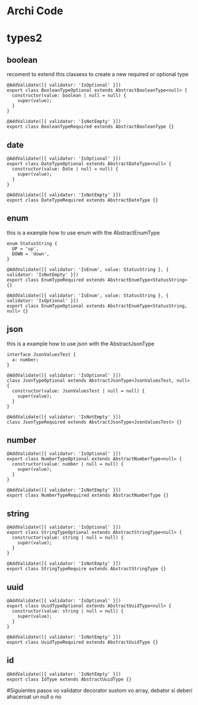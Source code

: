 # **Archi Code**

# types2

## boolean

recoment to extend this classess to create a new required or optional type

```
@AddValidate([{ validator: 'IsOptional' }])
export class BooleanTypeOptional extends AbstractBooleanType<null> {
  constructor(value: boolean | null = null) {
    super(value);
  }
}

@AddValidate([{ validator: 'IsNotEmpty' }])
export class BooleanTypeRequired extends AbstractBooleanType {}
```

## date

```
@AddValidate([{ validator: 'IsOptional' }])
export class DateTypeOptional extends AbstractDateType<null> {
  constructor(value: Date | null = null) {
    super(value);
  }
}

@AddValidate([{ validator: 'IsNotEmpty' }])
export class DateTypeRequired extends AbstractDateType {}
```

## enum

this is a example how to use enum with the AbstractEnumType

```
enum StatusString {
  UP = 'up',
  DOWN = 'down',
}

@AddValidate([{ validator: 'IsEnum', value: StatusString }, { validator: 'IsNotEmpty' }])
export class EnumTypeRequired extends AbstractEnumType<StatusString> {}

@AddValidate([{ validator: 'IsEnum', value: StatusString }, { validator: 'IsOptional' }])
export class EnumTypeOptional extends AbstractEnumType<StatusString, null> {}
```

## json

this is a example how to use json with the AbstractJsonType

```
interface JsonValuesTest {
  a: number;
}

@AddValidate([{ validator: 'IsOptional' }])
class JsonTypeOptional extends AbstractJsonType<JsonValuesTest, null> {
  constructor(value: JsonValuesTest | null = null) {
    super(value);
  }
}

@AddValidate([{ validator: 'IsNotEmpty' }])
class JsonTypeRequired extends AbstractJsonType<JsonValuesTest> {}

```

## number

```
@AddValidate([{ validator: 'IsOptional' }])
export class NumberTypeOptional extends AbstractNumberType<null> {
  constructor(value: number | null = null) {
    super(value);
  }
}

@AddValidate([{ validator: 'IsNotEmpty' }])
export class NumberTypeRequired extends AbstractNumberType {}
```

## string

```
@AddValidate([{ validator: 'IsOptional' }])
export class StringTypeOptional extends AbstractStringType<null> {
  constructor(value: string | null = null) {
    super(value);
  }
}

@AddValidate([{ validator: 'IsNotEmpty' }])
export class StringTypeRequire extends AbstractStringType {}
```

## uuid

```
@AddValidate([{ validator: 'IsOptional' }])
export class UuidTypeOptional extends AbstractUuidType<null> {
  constructor(value: string | null = null) {
    super(value);
  }
}

@AddValidate([{ validator: 'IsNotEmpty' }])
export class UuidTypeRequired extends AbstractUuidType {}
```

## id

```
@AddValidate([{ validator: 'IsNotEmpty' }])
export class IdType extends AbstractUuidType {}
```

#Siguientes pasos
vo validator decorator sustom
vo array, debator si deberi ahaceroat un null o no
